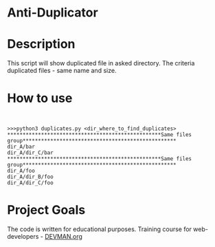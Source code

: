 # Anti-Duplicator
# Description
This script will show duplicated file in asked directory. The criteria duplicated files - same name and size.

# How to use
```#!bash

 
>>>python3 duplicates.py <dir_where_to_find_duplicates>
**************************************************Same files group**************************************************
dir_A/bar
dir_A/dir_C/bar
**************************************************Same files group**************************************************
dir_A/foo
dir_A/dir_B/foo
dir_A/dir_C/foo
```

# Project Goals

The code is written for educational purposes. Training course for web-developers - [DEVMAN.org](https://devman.org)
